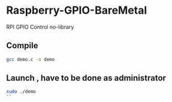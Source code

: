 # Raspberry-GPIO-BareMetal
RPI GPIO Control no-library

## Compile 
```bash
gcc demo.c -o demo
```
## Launch , have to be done as administrator
```bash
sudo ./demo
`` 
